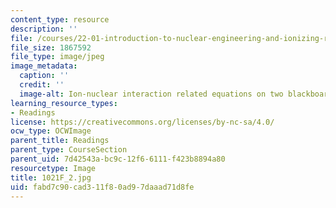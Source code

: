 ```yaml
---
content_type: resource
description: ''
file: /courses/22-01-introduction-to-nuclear-engineering-and-ionizing-radiation-fall-2016/fabd7c90cad311f80ad97daaad71d8fe_1021F_2.jpg
file_size: 1867592
file_type: image/jpeg
image_metadata:
  caption: ''
  credit: ''
  image-alt: Ion-nuclear interaction related equations on two blackboards.
learning_resource_types:
- Readings
license: https://creativecommons.org/licenses/by-nc-sa/4.0/
ocw_type: OCWImage
parent_title: Readings
parent_type: CourseSection
parent_uid: 7d42543a-bc9c-12f6-6111-f423b8894a80
resourcetype: Image
title: 1021F_2.jpg
uid: fabd7c90-cad3-11f8-0ad9-7daaad71d8fe
---
```

